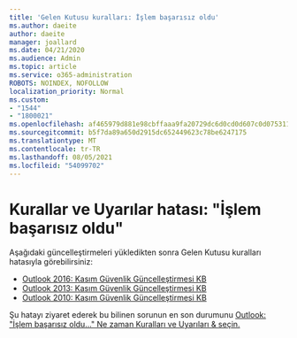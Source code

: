 ```yaml
---
title: 'Gelen Kutusu kuralları: İşlem başarısız oldu'
ms.author: daeite
author: daeite
manager: joallard
ms.date: 04/21/2020
ms.audience: Admin
ms.topic: article
ms.service: o365-administration
ROBOTS: NOINDEX, NOFOLLOW
localization_priority: Normal
ms.custom:
- "1544"
- "1800021"
ms.openlocfilehash: af465979d881e98cbffaaa9fa20729dc6d0cd0d607c0d075311b19c8960b2f33
ms.sourcegitcommit: b5f7da89a650d2915dc652449623c78be6247175
ms.translationtype: MT
ms.contentlocale: tr-TR
ms.lasthandoff: 08/05/2021
ms.locfileid: "54099702"
---
```

# <a name="rules-and-alerts-error-the-operation-failed"></a>Kurallar ve Uyarılar hatası: "İşlem başarısız oldu"

Aşağıdaki güncelleştirmeleri yükledikten sonra Gelen Kutusu kuralları hatasıyla görebilirsiniz:

- [Outlook 2016: Kasım Güvenlik Güncelleştirmesi KB](https://support.microsoft.com/help/4461506)
- [Outlook 2013: Kasım Güvenlik Güncelleştirmesi KB](https://support.microsoft.com/help/4461486)
- [Outlook 2010: Kasım Güvenlik Güncelleştirmesi KB](https://support.microsoft.com/help/4461585)

Şu hatayı ziyaret ederek bu bilinen sorunun en son durumunu [Outlook: "İşlem başarısız oldu..." Ne zaman Kuralları ve Uyarıları & seçin.](https://support.office.com/article/Outlook-Error-The-operation-failed-when-selecting-Manage-Rules-Alerts-64b6ff77-98c2-4564-9cbf-25bd8e17fb8b%20)
